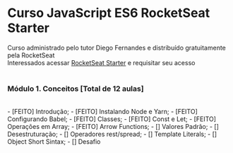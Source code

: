 # Curso JavaScript ES6 RocketSeat Starter

Curso administrado pelo tutor Diego Fernandes e distribuído gratuitamente pela RocketSeat
<br>
Interessados acessar [RocketSeat Starter](https://rocketseat.com.br/starter) e requisitar seu acesso
<br>
<br>
### Módulo 1. Conceitos [Total de 12 aulas]
<br> 
- [FEITO] Introdução;
- [FEITO] Instalando Node e Yarn;
- [FEITO] Configurando Babel;
- [FEITO] Classes;
- [FEITO] Const e Let;
- [FEITO] Operações em Array;
- [FEITO] Arrow Functions;
- [] Valores Padrão;
- [] Desestruturação;
- [] Operadores rest/spread;
- [] Template Literals;
- [] Object Short Sintax;
- [] Desafio
